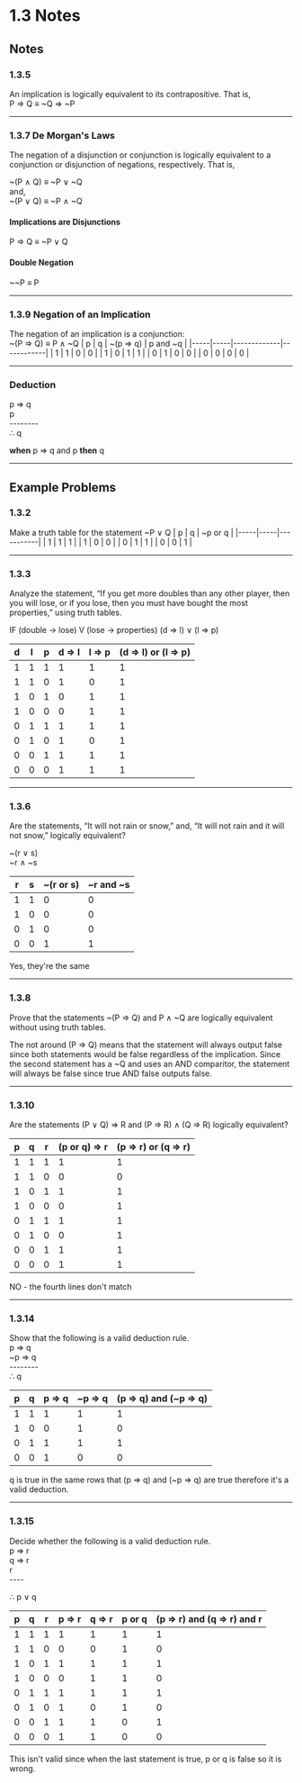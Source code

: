 # 1.3 Notes

## Notes
### 1.3.5
An implication is logically equivalent to its contrapositive. That is, <br>
P => Q $\equiv$ ~Q => ~P

---

### 1.3.7 **De Morgan's Laws**
The negation of a disjunction or conjunction is logically equivalent to a conjunction or disjunction of negations, respectively. That is,

~(P $\land$ Q) $\equiv$ ~P $\lor$ ~Q<br>
and,<br>
~(P $\lor$ Q) $\equiv$ ~P $\land$ ~Q<br>

#### **Implications are Disjunctions**
P => Q $\equiv$ ~P $\lor$ Q

#### **Double Negation**
~~P $\equiv$ P

---

### 1.3.9 **Negation of an Implication**
The negation of an implication is a conjunction:<br>
~(P => Q) $\equiv$ P $\land$ ~Q
|  p  |  q  |  ~(p => q)  |  p and ~q  |
|-----|-----|-------------|------------|
|  1  |  1  |      0      |     0      |
|  1  |  0  |      1      |     1      |
|  0  |  1  |      0      |     0      |
|  0  |  0  |      0      |     0      |

---

### Deduction
 p => q<br>
 p <br>
\--------<br>
$\therefore$ q

**when** p => q and p **then** q

---

## Example Problems
### 1.3.2
Make a truth table for the statement ~P $\lor$ Q
|  p  |  q  |  ~p or q  |
|-----|-----|-----------|
|  1  |  1  |     1     |
|  1  |  0  |     0     |
|  0  |  1  |     1     |
|  0  |  0  |     1     |

---

### 1.3.3
Analyze the statement, “If you get more doubles than any other player, then you will lose, or if you lose, then you must have bought the most properties,” using truth tables.

IF (double -> lose) V (lose -> properties)
(d => l) $\lor$ (l => p)

|  d  |  l  |  p  |  d => l  |  l => p  |  (d => l) or (l => p)  |
|-----|-----|-----|----------|----------|------------------------|
|  1  |  1  |  1  |    1     |    1     |           1            |
|  1  |  1  |  0  |    1     |    0     |           1            |
|  1  |  0  |  1  |    0     |    1     |           1            |
|  1  |  0  |  0  |    0     |    1     |           1            |
|  0  |  1  |  1  |    1     |    1     |           1            |
|  0  |  1  |  0  |    1     |    0     |           1            |
|  0  |  0  |  1  |    1     |    1     |           1            |
|  0  |  0  |  0  |    1     |    1     |           1            |

---

### 1.3.6
Are the statements, “It will not rain or snow,” and, “It will not rain and it will not snow,” logically equivalent?

~(r $\lor$ s) <br>
~r $\land$ ~s

|  r  |  s  |  ~(r or s)  |  ~r and ~s  |
|-----|-----|-------------|-------------|
|  1  |  1  |      0      |      0      |
|  1  |  0  |      0      |      0      |
|  0  |  1  |      0      |      0      |
|  0  |  0  |      1      |      1      |

Yes, they're the same

---

### 1.3.8
Prove that the statements ~(P => Q) and P $\land$ ~Q are logically equivalent without using truth tables.

The not around (P => Q) means that the statement will always output false since both statements would be false regardless of the implication. Since the second statement has a ~Q and uses an AND comparitor, the statement will always be false since true AND false outputs false.

---

### 1.3.10
Are the statements (P $\lor$ Q) => R and (P => R) $\land$ (Q => R) logically equivalent?

|  p  |  q  |  r  |  (p or q) => r  |  (p => r) or (q => r)  |
|-----|-----|-----|-----------------|------------------------|
|  1  |  1  |  1  |        1        |           1            |
|  1  |  1  |  0  |        0        |           0            |
|  1  |  0  |  1  |        1        |           1            |
|  1  |  0  |  0  |        0        |           1            |
|  0  |  1  |  1  |        1        |           1            |
|  0  |  1  |  0  |        0        |           1            |
|  0  |  0  |  1  |        1        |           1            |
|  0  |  0  |  0  |        1        |           1            |

NO - the fourth lines don't match

---

### 1.3.14
Show that the following is a valid deduction rule.<br>
 p => q<br>
~p => q<br>
\--------<br>
$\therefore$ q

|  p  |  q  |  p => q  |  ~p => q  |  (p => q) and (~p => q)  |
|-----|-----|----------|-----------|--------------------------|
|  1  |  1  |    1     |     1     |            1             |
|  1  |  0  |    0     |     1     |            0             |
|  0  |  1  |    1     |     1     |            1             |
|  0  |  0  |    1     |     0     |            0             |

q is true in the same rows that (p => q) and (~p => q) are true therefore it's a valid deduction.

---

### 1.3.15
Decide whether the following is a valid deduction rule. <br>
p => r <br>
q => r <br>
  r <br>
\----<br>

$\therefore$ p $\lor$ q

|  p  |  q  |  r  |  p => r  |  q => r  |  p or q  |  (p => r) and (q => r) and r  |
|-----|-----|-----|----------|----------|----------|-------------------------------|
|  1  |  1  |  1  |    1     |    1     |    1     |               1               |
|  1  |  1  |  0  |    0     |    0     |    1     |               0               |
|  1  |  0  |  1  |    1     |    1     |    1     |               1               |
|  1  |  0  |  0  |    0     |    1     |    1     |               0               |
|  0  |  1  |  1  |    1     |    1     |    1     |               1               |
|  0  |  1  |  0  |    1     |    0     |    1     |               0               |
|  0  |  0  |  1  |    1     |    1     |    0     |               1               |
|  0  |  0  |  0  |    1     |    1     |    0     |               0               |

This isn't valid since when the last statement is true, p or q is false so it is wrong.

